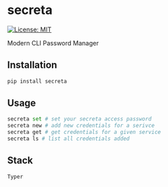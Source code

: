 # secreta

[![License: MIT](https://img.shields.io/badge/License-MIT-yellow.svg)](https://opensource.org/licenses/MIT)

Modern CLI Password Manager


## Installation

```python
pip install secreta
```

## Usage

```python
secreta set # set your secreta access password
secreta new # add new credentials for a serivce
secreta get # get credentials for a given service
secreta ls # list all credentials added
```

## Stack

```python
Typer
```
